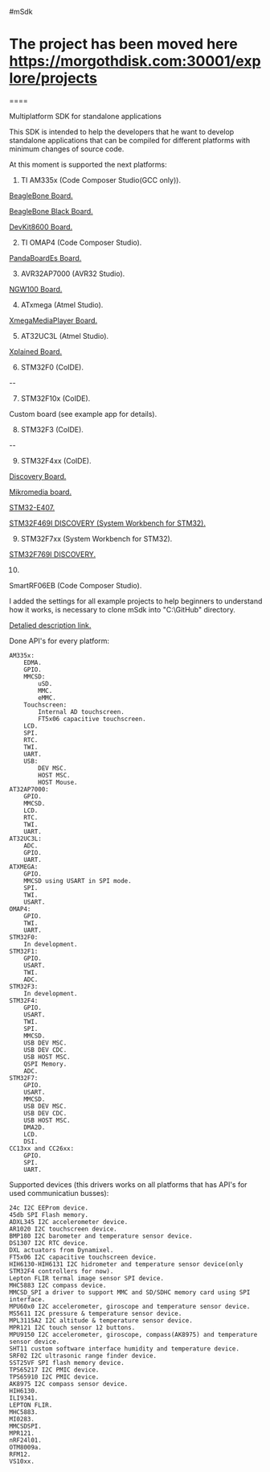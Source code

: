 #mSdk

# The project has been moved here https://morgothdisk.com:30001/explore/projects

====

Multiplatform SDK for standalone applications

This SDK is intended to help the developers that he want to develop standalone applications that can be compiled for different platforms with minimum changes of source code.

At this moment is supported the next platforms:

1) TI AM335x (Code Composer Studio(GCC only)).

  <a href="http://beagleboard.org/bone">BeagleBone Board.</a>
  
  <a href="http://beagleboard.org/black">BeagleBone Black Board.</a>
  
  <a href="http://www.embest-tech.com/product/evaluation-boards/devkit8600-evaluation-board.html">DevKit8600 Board.</a>
  
2) TI OMAP4 (Code Composer Studio).

  <a href="http://pandaboard.org/content/pandaboard-es">PandaBoardEs Board.</a>
  
3) AVR32AP7000 (AVR32 Studio).

  <a href="http://www.atmel.com/tools/MATURENGW100NETWORKGATEWAYKIT.aspx">NGW100 Board.</a>
  
4) ATxmega (Atmel Studio).

  <a href="http://devboardshop.com/en/media-development-boards/9-xmegamediaplayer-v1.html">XmegaMediaPlayer Board.</a>
  
5) AT32UC3L (Atmel Studio).

  <a href="http://www.atmel.com/tools/UC3-L0XPLAINED.aspx">Xplained Board.</a>
  
6) STM32F0 (CoIDE).

  --

7) STM32F10x (CoIDE).

  Custom board (see example app for details).

8) STM32F3 (CoIDE).

  --

9) STM32F4xx (CoIDE).

  <a href="http://www.st.com/web/catalog/tools/FM116/SC959/SS1532/PF252419">Discovery Board.</a>
  
  <a href="http://www.mikroe.com/mikromedia/stm32-m4/">Mikromedia board.</a>
  
  <a href="https://www.olimex.com/Products/ARM/ST/STM32-H407/open-source-hardware">STM32-E407.</a>
  
  <a href="http://www.st.com/content/st_com/en/products/evaluation-tools/product-evaluation-tools/mcu-eval-tools/stm32-mcu-eval-tools/stm32-mcu-discovery-kits/32f469idiscovery.html">STM32F469I DISCOVERY (System Workbench for STM32).</a>
  
9) STM32F7xx (System Workbench for STM32).

  <a href="http://www.st.com/content/st_com/en/products/evaluation-tools/product-evaluation-tools/mcu-eval-tools/stm32-mcu-eval-tools/stm32-mcu-discovery-kits/32f769idiscovery.html">STM32F769I DISCOVERY.</a>

10)
  SmartRF06EB (Code Composer Studio).
  
I added the settings for all example projects to help beginners to understand how it works, is necessary to clone mSdk into "C:\GitHub\" directory.

<a href="http://forum.devboardshop.com/">Detalied description link.</a>

Done API's for every platform:

	AM335x:
		EDMA.
		GPIO.
		MMCSD:
			uSD.
			MMC.
			eMMC.
		Touchscreen:
			Internal AD touchscreen.
			FT5x06 capacitive touchscreen.
		LCD.
		SPI.
		RTC.
		TWI.
		UART.
		USB:
			DEV MSC.
			HOST MSC.
			HOST Mouse.
	AT32AP7000:
		GPIO.
		MMCSD.
		LCD.
		RTC.
		TWI.
		UART.
	AT32UC3L:
		ADC.
		GPIO.
		UART.
	ATXMEGA:
		GPIO.
		MMCSD using USART in SPI mode.
		SPI.
		TWI.
		USART.
	OMAP4:
		GPIO.
		TWI.
		UART.
	STM32F0:
		In development.
	STM32F1:
		GPIO.
		USART.
		TWI.
		ADC.
	STM32F3:
		In development.
	STM32F4:
		GPIO.
		USART.
		TWI.
		SPI.
		MMCSD.
		USB DEV MSC.
		USB DEV CDC.
		USB HOST MSC.
		QSPI Memory.
		ADC.
	STM32F7:
		GPIO.
		USART.
		MMCSD.
		USB DEV MSC.
		USB DEV CDC.
		USB HOST MSC.
		DMA2D.
		LCD.
		DSI.
	CC13xx and CC26xx:
		GPIO.
		SPI.
		UART.

Supported devices (this drivers works on all platforms that has API's for used communicatiun busses):

	24c I2C EEProm device.
	45db SPI Flash memory.
	ADXL345 I2C accelerometer device.
	AR1020 I2C touchscreen device.
	BMP180 I2C barometer and temperature sensor device.
	DS1307 I2C RTC device.
	DXL actuators from Dynamixel.
	FT5x06 I2C capacitive touchscreen device.
	HIH6130-HIH6131 I2C hidrometer and temperature sensor device(only STM32F4 controllers for now).
	Lepton FLIR termal image sensor SPI device.
	MHC5883 I2C compass device.
	MMCSD_SPI a driver to support MMC and SD/SDHC memory card using SPI interface.
	MPU60x0 I2C accelerometer, giroscope and temperature sensor device.
	MS5611 I2C pressure & temperature sensor device.
	MPL3115A2 I2C altitude & temperature sensor device.
	MPR121 I2C touch sensor 12 buttons.
	MPU9150 I2C accelerometer, giroscope, compass(AK8975) and temperature sensor device.
	SHT11 custom software interface humidity and temperature device.
	SRF02 I2C ultrasonic range finder device.
	SST25VF SPI flash memory device.
	TPS65217 I2C PMIC device.
	TPS65910 I2C PMIC device.
	AK8975 I2C compass sensor device.
	HIH6130.
	ILI9341.
	LEPTON FLIR.
	MHC5883.
	MI0283.
	MMCSDSPI.
	MPR121.
	nRF24l01.
	OTM8009a.
	RFM12.
	VS10xx.
